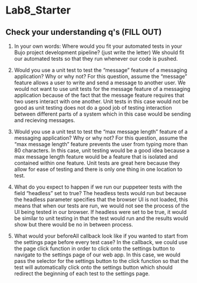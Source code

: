 # Lab8_Starter

## Check your understanding q's (FILL OUT)
1. In your own words: Where would you fit your automated tests in your Bujo project development pipeline? (just write the letter)
   We should fit our automated tests so that they run whenever our code is pushed.

2. Would you use a unit test to test the “message” feature of a messaging application? Why or why not? For this question, assume the “message” feature allows a user to write and send a message to another user.
   We would not want to use unit tests for the message feature of a messaging application because of the fact that the message feature requires that two users interact with one another. Unit tests in this case would not be good as unit testing does not do a good job of testing interaction between different parts of a system which in this case would be sending and recieving messages.

3. Would you use a unit test to test the “max message length” feature of a messaging application? Why or why not? For this question, assume the “max message length” feature prevents the user from typing more than 80 characters.
   In this case, unit testing would be a good idea because a max message length feature would be a feature that is isolated and contained within one feature. Unit tests are great here because they allow for ease of testing and there is only one thing in one location to test.

4. What do you expect to happen if we run our puppeteer tests with the field “headless” set to true?
   The headless tests would run but because the headless parameter specifies that the browser UI is not loaded, this means that when our tests are run, we would not see the process of the UI being tested in our browser. If headless were set to be true, it would be similar to unit testing in that the test would run and the results would show but there would be no in between process.

5. What would your beforeAll callback look like if you wanted to start from the settings page before every test case?
    In the callback, we could use the page click function in order to click onto the settings button to navigate to the settings page of our web app. In this case, we would pass the selector for the settings button to the click function so that the test will automatically click onto the settings button which should redirect the beginning of each test to the settings page.
